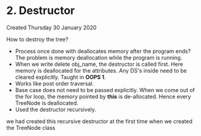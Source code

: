 # 2. Destructor
Created Thursday 30 January 2020

How to destroy the tree?

- Process once done with deallocates memory after the program ends? The problem is memory deallocation while the program is running.
- When we write delete obj_name, the destructor is called first. Here memory is deallocated for the attributes. Any DS's inside need to be cleared explicitly. Taught in **OOPS 1**.
- Works like post order traversal.
- Base case does not need to be passed explicitly. When we come out of the for loop, the memory pointed by **this** is de-allocated. Hence every TreeNode is deallocated.
- Used the destructor recursively.

we had created this recursive destructor at the first time when we created the TreeNode class
